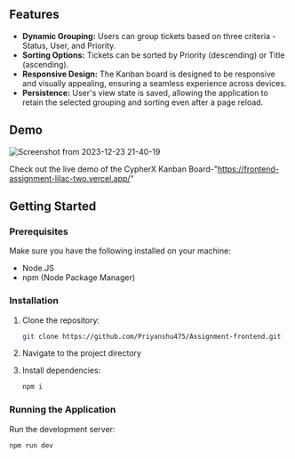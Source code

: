 ## Features

- **Dynamic Grouping:** Users can group tickets based on three criteria - Status, User, and Priority.
- **Sorting Options:** Tickets can be sorted by Priority (descending) or Title (ascending).
- **Responsive Design:** The Kanban board is designed to be responsive and visually appealing, ensuring a seamless experience across devices.
- **Persistence:** User's view state is saved, allowing the application to retain the selected grouping and sorting even after a page reload.

## Demo

![Screenshot from 2023-12-23 21-40-19](https://github.com/Priyanshu475/Frontend-Assignment/assets/96469123/3d951e44-6364-474f-9671-42783c49582d)


Check out the live demo of the CypherX Kanban Board-"https://frontend-assignment-lilac-two.vercel.app/"

## Getting Started

### Prerequisites

Make sure you have the following installed on your machine:

- Node.JS
- npm (Node Package Manager)

### Installation

1. Clone the repository:

    ```bash
    git clone https://github.com/Priyanshu475/Assignment-frontend.git
    ```

2. Navigate to the project directory

3. Install dependencies:

    ```bash
    npm i
    ```

### Running the Application

Run the development server:

```bash
npm run dev
